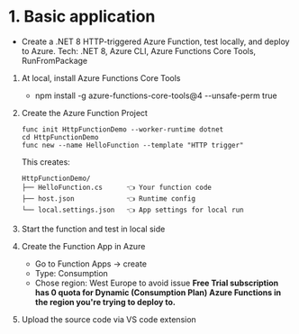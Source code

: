 # 1. Basic application

- Create a .NET 8 HTTP-triggered Azure Function, test locally, and deploy to Azure. Tech: .NET 8, Azure CLI, Azure Functions Core Tools, RunFromPackage


1. At local, install Azure Functions Core Tools
   - npm install -g azure-functions-core-tools@4 --unsafe-perm true
2. Create the Azure Function Project
   ``````
   func init HttpFunctionDemo --worker-runtime dotnet
   cd HttpFunctionDemo
   func new --name HelloFunction --template "HTTP trigger"
   ``````

   This creates:
   ``````
   HttpFunctionDemo/
   ├── HelloFunction.cs      👈 Your function code
   ├── host.json             👈 Runtime config
   └── local.settings.json   👈 App settings for local run
   ``````

3. Start the function and test in local side
4. Create the Function App in Azure
   - Go to Function Apps -> create
   - Type: Consumption
   - Chose region: West Europe to avoid issue **Free Trial subscription has 0 quota for Dynamic (Consumption Plan) Azure Functions in the region you're trying to deploy to.**
5. Upload the source code via VS code extension
   <!-- - Go to Environment Variable and add value WEBSITE_RUN_FROM_PACKAGE=1 -->
  <!-- 
  func init --worker-runtime dotnetIsolated --target-framework net8.0
  func new --name HelloWorld --template "HTTP trigger" --authlevel "Anonymous"
  func start # (optional: test locally)
  func azure functionapp publish my-function-app 
  -->
